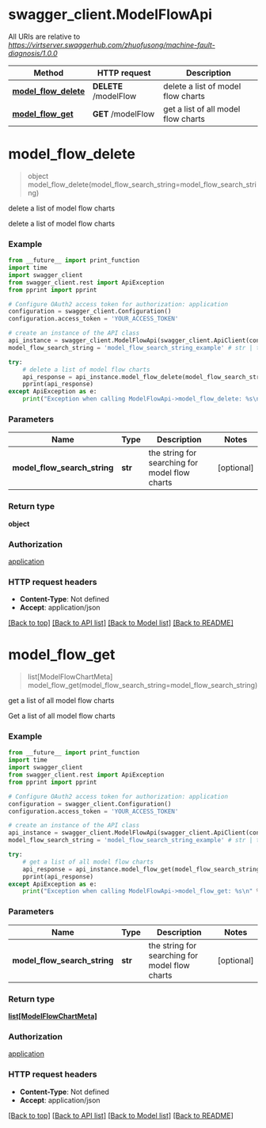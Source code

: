 # swagger_client.ModelFlowApi

All URIs are relative to *https://virtserver.swaggerhub.com/zhuofusong/machine-fault-diagnosis/1.0.0*

Method | HTTP request | Description
------------- | ------------- | -------------
[**model_flow_delete**](ModelFlowApi.md#model_flow_delete) | **DELETE** /modelFlow | delete a list of model flow charts
[**model_flow_get**](ModelFlowApi.md#model_flow_get) | **GET** /modelFlow | get a list of all model flow charts

# **model_flow_delete**
> object model_flow_delete(model_flow_search_string=model_flow_search_string)

delete a list of model flow charts

delete a list of model flow charts

### Example
```python
from __future__ import print_function
import time
import swagger_client
from swagger_client.rest import ApiException
from pprint import pprint

# Configure OAuth2 access token for authorization: application
configuration = swagger_client.Configuration()
configuration.access_token = 'YOUR_ACCESS_TOKEN'

# create an instance of the API class
api_instance = swagger_client.ModelFlowApi(swagger_client.ApiClient(configuration))
model_flow_search_string = 'model_flow_search_string_example' # str | the string for searching for model flow charts (optional)

try:
    # delete a list of model flow charts
    api_response = api_instance.model_flow_delete(model_flow_search_string=model_flow_search_string)
    pprint(api_response)
except ApiException as e:
    print("Exception when calling ModelFlowApi->model_flow_delete: %s\n" % e)
```

### Parameters

Name | Type | Description  | Notes
------------- | ------------- | ------------- | -------------
 **model_flow_search_string** | **str**| the string for searching for model flow charts | [optional] 

### Return type

**object**

### Authorization

[application](../README.md#application)

### HTTP request headers

 - **Content-Type**: Not defined
 - **Accept**: application/json

[[Back to top]](#) [[Back to API list]](../README.md#documentation-for-api-endpoints) [[Back to Model list]](../README.md#documentation-for-models) [[Back to README]](../README.md)

# **model_flow_get**
> list[ModelFlowChartMeta] model_flow_get(model_flow_search_string=model_flow_search_string)

get a list of all model flow charts

Get a list of all model flow charts

### Example
```python
from __future__ import print_function
import time
import swagger_client
from swagger_client.rest import ApiException
from pprint import pprint

# Configure OAuth2 access token for authorization: application
configuration = swagger_client.Configuration()
configuration.access_token = 'YOUR_ACCESS_TOKEN'

# create an instance of the API class
api_instance = swagger_client.ModelFlowApi(swagger_client.ApiClient(configuration))
model_flow_search_string = 'model_flow_search_string_example' # str | the string for searching for model flow charts (optional)

try:
    # get a list of all model flow charts
    api_response = api_instance.model_flow_get(model_flow_search_string=model_flow_search_string)
    pprint(api_response)
except ApiException as e:
    print("Exception when calling ModelFlowApi->model_flow_get: %s\n" % e)
```

### Parameters

Name | Type | Description  | Notes
------------- | ------------- | ------------- | -------------
 **model_flow_search_string** | **str**| the string for searching for model flow charts | [optional] 

### Return type

[**list[ModelFlowChartMeta]**](ModelFlowChartMeta.md)

### Authorization

[application](../README.md#application)

### HTTP request headers

 - **Content-Type**: Not defined
 - **Accept**: application/json

[[Back to top]](#) [[Back to API list]](../README.md#documentation-for-api-endpoints) [[Back to Model list]](../README.md#documentation-for-models) [[Back to README]](../README.md)

